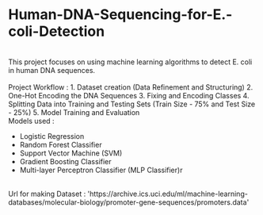 # Human-DNA-Sequencing-for-E.-coli-Detection
<br>
This project focuses on using machine learning algorithms to detect E. coli in human DNA sequences.
<br> <br>
Project Workflow :
1. Dataset creation (Data Refinement and Structuring)
2. One-Hot Encoding the DNA Sequences
3. Fixing and Encoding Classes
4. Splitting Data into Training and Testing Sets (Train Size - 75% and Test Size - 25%)
5. Model Training and Evaluation
<br>
Models used :
<ul>
  <li>Logistic Regression</li>
  <li>Random Forest Classifier</li>
  <li>Support Vector Machine (SVM)</li>
  <li>Gradient Boosting Classifier</li>
  <li>Multi-layer Perceptron Classifier (MLP Classifier)r</li>
</ul>
<br>
Url for making Dataset : 'https://archive.ics.uci.edu/ml/machine-learning-databases/molecular-biology/promoter-gene-sequences/promoters.data'
